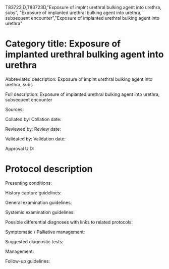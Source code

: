 T83723,D,T83723D,"Exposure of implnt urethral bulking agent into urethra, subs", "Exposure of implanted urethral bulking agent into urethra, subsequent encounter","Exposure of implanted urethral bulking agent into urethra"
# Category title: Exposure of implanted urethral bulking agent into urethra

Abbreviated description: Exposure of implnt urethral bulking agent into urethra, subs

Full description: Exposure of implanted urethral bulking agent into urethra, subsequent encounter

Sources:

Collated by:
Collation date:

Reviewed by:
Review date:

Validated by:
Validation date:

Approval UID:

# Protocol description

Presenting conditions:

History capture guidelines:

General examination guidelines:

Systemic examination guidelines:

Possible differential diagnoses with links to related protocols:

Symptomatic / Palliative management:

Suggested diagnostic tests:

Management:

Follow-up guidelines:
